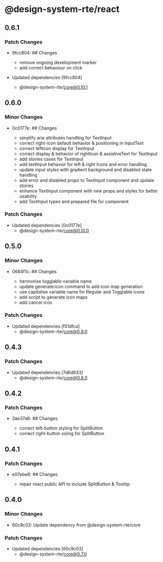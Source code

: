 # @design-system-rte/react

## 0.6.1

### Patch Changes

- 9fcc804: ## Changes

  - remove ongoing development marker
  - add correct behaviour on click

- Updated dependencies [9fcc804]
  - @design-system-rte/core@0.10.1

## 0.6.0

### Minor Changes

- 0c0177e: ## Changes

  - simplify aria attributes handling for TextInput
  - correct right-icon default behavior & positioning in InputText
  - correct leftIcon display for TextInput
  - correct display & behavior of rightIcon & assistiveText for TextInput
  - add stories cases for TextInput
  - add textInput behavior for left & right Icons and error handling
  - update input styles with gradient background and disabled state handling
  - add error and disabled props to TextInput component and update stories
  - enhance TextInput component with new props and styles for better usability
  - add TextInput types and prepared file for component

### Patch Changes

- Updated dependencies [0c0177e]
  - @design-system-rte/core@0.10.0

## 0.5.0

### Minor Changes

- 0684f1c: ## Changes

  - harmonise togglable variable name
  - update generate:icon command to add icon map generation
  - use capitalise variable name for Regular and Togglable icons
  - add script to generate icon maps
  - add cancel icon

### Patch Changes

- Updated dependencies [f51dfca]
  - @design-system-rte/core@0.9.0

## 0.4.3

### Patch Changes

- Updated dependencies [7d6d633]
  - @design-system-rte/core@0.8.0

## 0.4.2

### Patch Changes

- 3ae37a6: ## Changes

  - correct left-button styling for SplitButton
  - correct right-button sizing for SplitButton

## 0.4.1

### Patch Changes

- e07ebe6: ## Changes

  - repair react public API to include SplitButton & Tooltip

## 0.4.0

### Minor Changes

- 60c9c03: Update dependency from @design-system-rte/core

### Patch Changes

- Updated dependencies [60c9c03]
  - @design-system-rte/core@0.7.0
